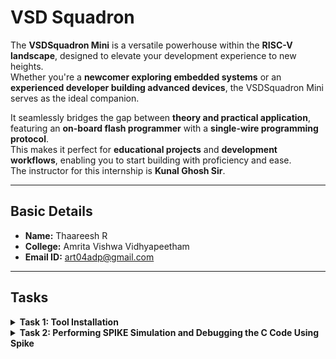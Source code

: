 # VSD Squadron

The **VSDSquadron Mini** is a versatile powerhouse within the **RISC-V landscape**, designed to elevate your development experience to new heights.  
Whether you're a **newcomer exploring embedded systems** or an **experienced developer building advanced devices**, the VSDSquadron Mini serves as the ideal companion.

It seamlessly bridges the gap between **theory and practical application**, featuring an **on-board flash programmer** with a **single-wire programming protocol**.  
This makes it perfect for **educational projects** and **development workflows**, enabling you to start building with proficiency and ease.  
The instructor for this internship is **Kunal Ghosh Sir**.

---

## Basic Details

- **Name:** Thaareesh R  
- **College:** Amrita Vishwa Vidhyapeetham  
- **Email ID:** art04adp@gmail.com  

---

## Tasks

<details>
  <summary><strong>Task 1: Tool Installation</strong></summary>

  <br>

  The objective of **Task 1** is to install all the essential tools required for this internship. These include:

  - Ubuntu on VirtualBox  
  - GNU Toolchain  
  - Running C code for displaying sum 1 to n.

  ### 📸 Screenshot

  ![VSDSquadron Mini](Task1/C%20file.png)

  C file is then converted to RISC-V Binary
  ![VSDSquadron Mini](Task1/C%20to%20Binary%20File.png)
  ![VSDSquadron Mini](Task1/Disassembly%20File.png)
</details>
<details>
  <summary><strong>Task 2: Performing SPIKE Simulation and Debugging the C Code Using Spike</strong></summary>

  <br>

  ### 🧠 What is Spike?

  **Spike** is the official simulator for the **RISC-V Instruction Set Architecture (ISA)**.  
  It provides a virtual environment for executing RISC-V programs, which is extremely useful for testing, debugging, and learning how RISC-V processors work under the hood.

  Developers use Spike to simulate compiled programs, analyze instruction execution, and ensure their software behaves correctly before deploying it to hardware.

  To compile C programs for RISC-V, we use the **GNU Compiler Collection (GCC)** configured for RISC-V targets. Once compiled, the binaries can be run and debugged in Spike.

  ---

  ### 🧪 Running a RISC-V Program in Spike

  After compiling the C file using `riscv64-unknown-elf-gcc`, we run the output binary on Spike using:

  ```bash
  spike pk sum1ton.o
  ```
**APPLICATION**
  <summary><strong>🚀 Application: Simple Counting Program (1 to 5)</strong></summary>

  <br>

  This C program demonstrates a basic count-up logic from **1 to a specified number**.

  ### 🎯 Objective:
  - Initialize a variable with a final count value (e.g., 5)
  - Use a `for` loop to iterate from 1 to the given value
  - Print each count during the loop
  - Exit the program once the count is complete

  ### 💻 C Code:
  ```c
  #include <stdio.h>

  int main() {
      int count = 5;
      for (int i = 1; i <= count; i++) {
          printf("Count %d\n", i);
      }
      return 0;
  }
```
Count 1 to 10
<br>
![Code](task2/cprogram.jpg)
<br>
Output of C code is:
  ![Task](task2/task2.jpg)
<br>
Complication using gcc
  ![Task](task2/task1.jpg)
  <br>
Assembly Language program for the above C code:
  ![Task](task2/task4.jpg)
  <br>
Debugging all the instructions in the Assembly language program using spike
  ![Task](task2/task3.jpg)
</details>

